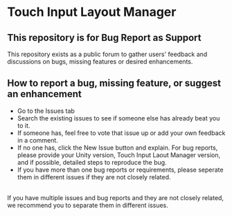 # Touch Input Layout Manager
## This repository is for Bug Report as Support
This repository exists as a public forum to gather users' feedback and discussions on bugs, missing features or desired enhancements.<br>
## How to report a bug, missing feature, or suggest an enhancement
- Go to the Issues tab<br>
- Search the existing issues to see if someone else has already beat you to it.
- If someone has, feel free to vote that issue up or add your own feedback in a comment.
- If no one has, click the New Issue button and explain. For bug reports, please provide your Unity version, Touch Input Laout Manager version, and if possible, detailed steps to reproduce the bug.
- If you have more than one bug reports or requirements, please seperate them in different issues if they are not closely related.
<br>
If you have multiple issues and bug reports and they are not closely related, we recommend you to separate them in different issues.<br>
